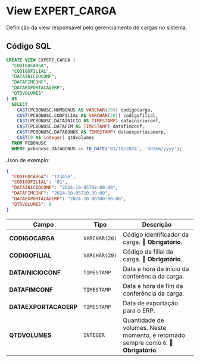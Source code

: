 # View EXPERT_CARGA

Definição da view responsável pelo gerenciamento de cargas no sistema.  

## Código SQL

```sql
CREATE VIEW EXPERT_CARGA (
  "CODIGOCARGA",
  "CODIGOFILIAL",
  "DATAINICIOCONF",
  "DATAFIMCONF",
  "DATAEXPORTACAOERP",
  "QTDVOLUMES"
) AS 
  SELECT 
    CAST(PCBONUSC.NUMBONUS AS VARCHAR(20)) codigocarga,
    CAST(PCBONUSC.CODFILIAL AS VARCHAR(20)) codigofilial,
    CAST(PCBONUSC.DATAINICIO AS TIMESTAMP) datainicioconf,
    CAST(PCBONUSC.DATAFIM AS TIMESTAMP) datafimconf,
    CAST(PCBONUSC.DATABONUS AS TIMESTAMP) dataexportacaoerp,
    CAST(0 AS integer) qtdvolumes
  FROM PCBONUSC  
  WHERE pcbonusc.DATABONUS >= TO_DATE('01/10/2024', 'dd/mm/yyyy');
```

Json de exemplo:

```json
{
  "CODIGOCARGA": "123456",
  "CODIGOFILIAL": "01",
  "DATAINICIOCONF": "2024-10-05T08:00:00",
  "DATAFIMCONF": "2024-10-05T10:30:00",
  "DATAEXPORTACAOERP": "2024-10-06T00:00:00",
  "QTDVOLUMES": 0
}
```



| Campo                 | Tipo          | Descrição                                                                                   |
| --------------------- | ------------- | ------------------------------------------------------------------------------------------- |
| **CODIGOCARGA**       | `VARCHAR(20)` | Código identificador da carga. 🔴 **Obrigatório**.         |
| **CODIGOFILIAL**      | `VARCHAR(20)` | Código da filial da carga. 🔴 **Obrigatório**.            |
| **DATAINICIOCONF**    | `TIMESTAMP`   | Data e hora de início da conferência da carga.                |
| **DATAFIMCONF**       | `TIMESTAMP`   | Data e hora de fim da conferência da carga.                      |
| **DATAEXPORTACAOERP** | `TIMESTAMP`   | Data de exportação para o ERP.                                 |
| **QTDVOLUMES**        | `INTEGER`     | Quantidade de volumes. Neste momento, é retornado sempre como `0`. 🔴 **Obrigatório**. |

